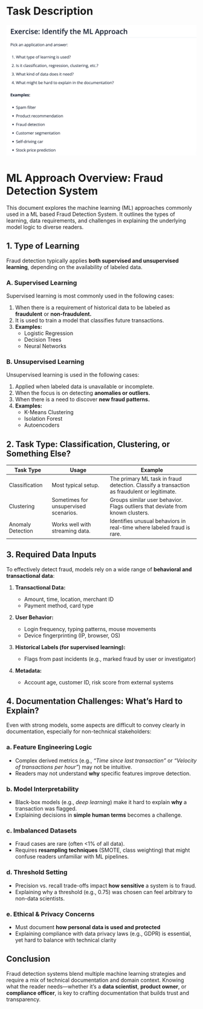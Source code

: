 # Task Description

 <p align="center">
   <img src="images/image2.png" alt="Task Description" style="max-width: 100%; height: auto;">
 </p>
 
# ML Approach Overview: Fraud Detection System

This document explores the machine learning (ML) approaches commonly used in a ML based Fraud Detection System. It outlines the types of learning, data requirements, and challenges in explaining the underlying model logic to diverse readers.

## 1. Type of Learning

Fraud detection typically applies **both supervised and unsupervised learning**, depending on the availability of labeled data.

### A. Supervised Learning

Supervised learning is most commonly used in the following cases:

 1. When there is a requirement of historical data to be labeled as **fraudulent** or **non-fraudulent.**
 2. It is used to train a model that classifies future transactions.
 3. **Examples:** 
     - Logistic Regression
     - Decision Trees
     - Neural Networks

### B. Unsupervised Learning

Unsupervised learning is used in the following cases:

 1. Applied when labeled data is unavailable or incomplete.
 2. When the focus is on detecting **anomalies or outliers.**
 3. When there is a need to discover **new fraud patterns.**
 4. **Examples:** 
     - K-Means Clustering
     - Isolation Forest
     - Autoencoders

## 2. Task Type: Classification, Clustering, or Something Else?

| Task Type         | Usage                             | Example                                                                 |
|-------------------|-----------------------------------|-------------------------------------------------------------------------|
| Classification    | Most typical setup.               | The primary ML task in fraud detection. Classify a transaction as fraudulent or legitimate. |
| Clustering        | Sometimes for unsupervised scenarios. | Groups similar user behavior. Flags outliers that deviate from known clusters. |
| Anomaly Detection | Works well with streaming data.   | Identifies unusual behaviors in real-time where labeled fraud is rare. |


## 3. Required Data Inputs

To effectively detect fraud, models rely on a wide range of **behavioral and transactional data**:

 1. **Transactional Data:**
     
     - Amount, time, location, merchant ID
     - Payment method, card type
 
 2. **User Behavior:**
     
     - Login frequency, typing patterns, mouse movements
     - Device fingerprinting (IP, browser, OS)
 
 3. **Historical Labels (for supervised learning):**
     
     - Flags from past incidents (e.g., marked fraud by user or investigator)
 
 4. **Metadata:**
     
     - Account age, customer ID, risk score from external systems


## 4️. Documentation Challenges: What’s Hard to Explain?

Even with strong models, some aspects are difficult to convey clearly in documentation, especially for non-technical stakeholders:

### a. Feature Engineering Logic

 - Complex derived metrics (e.g., *“Time since last transaction”* or *“Velocity of transactions per hour”*) may not be intuitive.
 - Readers may not understand **why** specific features improve detection.

### b. Model Interpretability

 - Black-box models (e.g., *deep learning*) make it hard to explain **why** a transaction was flagged.
 - Explaining decisions in **simple human terms** becomes a challenge.

### c. Imbalanced Datasets

 - Fraud cases are rare (often <1% of all data).
 - Requires **resampling techniques** (SMOTE, class weighting) that might confuse readers unfamiliar with ML pipelines.

### d. Threshold Setting

 - Precision vs. recall trade-offs impact **how sensitive** a system is to fraud.
 - Explaining why a threshold (e.g., 0.75) was chosen can feel arbitrary to non-data scientists.

### e. Ethical & Privacy Concerns
 
 - Must document **how personal data is used and protected**
 - Explaining compliance with data privacy laws (e.g., GDPR) is essential, yet hard to balance with technical clarity


## Conclusion

Fraud detection systems blend multiple machine learning strategies and require a mix of technical documentation and domain context. Knowing what the reader needs—whether it’s a **data scientist**, **product owner**, or **compliance officer**, is key to crafting documentation that builds trust and transparency.

